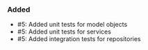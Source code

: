 ### Added

- #5: Added unit tests for model objects
- #5: Added unit tests for services
- #5: Added integration tests for repositories
